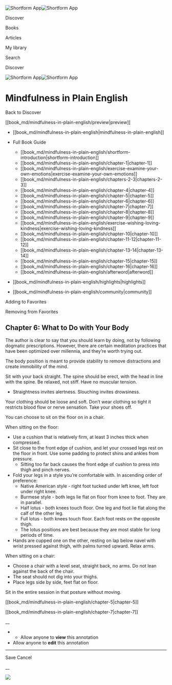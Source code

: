 ![Shortform App](/img/logo.36a2399e.svg)![Shortform App](/img/logo-dark.70c1b072.svg)

Discover

Books

Articles

My library

Search

Discover

![Shortform App](/img/logo.36a2399e.svg)![Shortform App](/img/logo-dark.70c1b072.svg)

# Mindfulness in Plain English

Back to Discover

[[book_md/mindfulness-in-plain-english/preview|preview]]

  * [[book_md/mindfulness-in-plain-english|mindfulness-in-plain-english]]
  * Full Book Guide

    * [[book_md/mindfulness-in-plain-english/shortform-introduction|shortform-introduction]]
    * [[book_md/mindfulness-in-plain-english/chapter-1|chapter-1]]
    * [[book_md/mindfulness-in-plain-english/exercise-examine-your-own-emotions|exercise-examine-your-own-emotions]]
    * [[book_md/mindfulness-in-plain-english/chapters-2-3|chapters-2-3]]
    * [[book_md/mindfulness-in-plain-english/chapter-4|chapter-4]]
    * [[book_md/mindfulness-in-plain-english/chapter-5|chapter-5]]
    * [[book_md/mindfulness-in-plain-english/chapter-6|chapter-6]]
    * [[book_md/mindfulness-in-plain-english/chapter-7|chapter-7]]
    * [[book_md/mindfulness-in-plain-english/chapter-8|chapter-8]]
    * [[book_md/mindfulness-in-plain-english/chapter-9|chapter-9]]
    * [[book_md/mindfulness-in-plain-english/exercise-wishing-loving-kindness|exercise-wishing-loving-kindness]]
    * [[book_md/mindfulness-in-plain-english/chapter-10|chapter-10]]
    * [[book_md/mindfulness-in-plain-english/chapter-11-12|chapter-11-12]]
    * [[book_md/mindfulness-in-plain-english/chapter-13-14|chapter-13-14]]
    * [[book_md/mindfulness-in-plain-english/chapter-15|chapter-15]]
    * [[book_md/mindfulness-in-plain-english/chapter-16|chapter-16]]
    * [[book_md/mindfulness-in-plain-english/afterword|afterword]]
  * [[book_md/mindfulness-in-plain-english/highlights|highlights]]
  * [[book_md/mindfulness-in-plain-english/community|community]]



Adding to Favorites 

Removing from Favorites 

## Chapter 6: What to Do with Your Body

The author is clear to say that you should learn by doing, not by following dogmatic prescriptions. However, there are certain meditation practices that have been optimized over millennia, and they’re worth trying out.

The body position is meant to provide stability to remove distractions and create immobility of the mind.

Sit with your back straight. The spine should be erect, with the head in line with the spine. Be relaxed, not stiff. Have no muscular tension.

  * Straightness invites alertness. Slouching invites drowsiness.



Your clothing should be loose and soft. Don’t wear clothing so tight it restricts blood flow or nerve sensation. Take your shoes off.

You can choose to sit on the floor on in a chair.

When sitting on the floor:

  * Use a cushion that is relatively firm, at least 3 inches thick when compressed.
  * Sit close to the front edge of cushion, and let your crossed legs rest on the floor in front. Use some padding to protect shins and ankles from pressure.
    * Sitting too far back causes the front edge of cushion to press into thigh and pinch nerves.
  * Fold your legs in a style you’re comfortable with. In ascending order of preference:
    * Native American style - right foot tucked under left knee, left foot under right knee.
    * Burmese style - both legs lie flat on floor from knee to foot. They are in parallel.
    * Half lotus - both knees touch floor. One leg and foot lie flat along the calf of the other leg.
    * Full lotus - both knees touch floor. Each foot rests on the opposite thigh.
    * The lotus positions are best because they are most stable for long periods of time.
  * Hands are cupped one on the other, resting on lap below navel with wrist pressed against thigh, with palms turned upward. Relax arms.



When sitting on a chair:

  * Choose a chair with a level seat, straight back, no arms. Do not lean against the back of the chair.
  * The seat should not dig into your thighs.
  * Place legs side by side, feet flat on floor.



Sit in the entire session in that posture without moving.

[[book_md/mindfulness-in-plain-english/chapter-5|chapter-5]]

[[book_md/mindfulness-in-plain-english/chapter-7|chapter-7]]

__

  *   * Allow anyone to **view** this annotation
  * Allow anyone to **edit** this annotation



* * *

Save Cancel

__




![](https://bat.bing.com/action/0?ti=56018282&Ver=2&mid=2ea02b42-6ff5-49c8-a602-8d0185668960&sid=f30c5e70639211ee87d33f0876d93783&vid=f30c9700639211eeb3a75d830392c94f&vids=0&msclkid=N&pi=0&lg=en-US&sw=800&sh=600&sc=24&nwd=1&tl=Shortform%20%7C%20Mindfulness%20in%20Plain%20English&p=https%3A%2F%2Fwww.shortform.com%2Fapp%2Fbook%2Fmindfulness-in-plain-english%2Fchapter-6&r=&lt=513&evt=pageLoad&sv=1&rn=652026)
